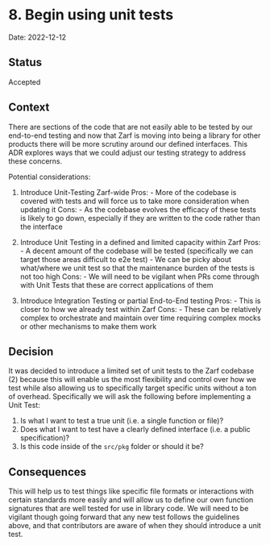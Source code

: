 # 8. Begin using unit tests

Date: 2022-12-12

## Status

Accepted

## Context

There are sections of the code that are not easily able to be tested by our end-to-end testing and now that Zarf is moving into being a library for other products there will be more scrutiny around our defined interfaces.  This ADR explores ways that we could adjust our testing strategy to address these concerns.

Potential considerations:

1. Introduce Unit-Testing Zarf-wide
    Pros:
        - More of the codebase is covered with tests and will force us to take more consideration when updating it
    Cons:
        - As the codebase evolves the efficacy of these tests is likely to go down, especially if they are written to the code rather than the interface

2. Introduce Unit Testing in a defined and limited capacity within Zarf
    Pros:
        - A decent amount of the codebase will be tested (specifically we can target those areas difficult to e2e test)
        - We can be picky about what/where we unit test so that the maintenance burden of the tests is not too high
    Cons:
        - We will need to be vigilant when PRs come through with Unit Tests that these are correct applications of them

3. Introduce Integration Testing or partial End-to-End testing
    Pros:
        - This is closer to how we already test within Zarf
    Cons:
        - These can be relatively complex to orchestrate and maintain over time requiring complex mocks or other mechanisms to make them work

## Decision

It was decided to introduce a limited set of unit tests to the Zarf codebase (2) because this will enable us the most flexibility and control over how we test while also allowing us to specifically target specific units without a ton of overhead.  Specifically we will ask the following before implementing a Unit Test:

1. Is what I want to test a true unit (i.e. a single function or file)?
2. Does what I want to test have a clearly defined interface (i.e. a public specification)?
3. Is this code inside of the `src/pkg` folder or should it be?

## Consequences

This will help us to test things like specific file formats or interactions with certain standards more easily and will allow us to define our own function signatures that are well tested for use in library code.  We will need to be vigilant though going forward that any new test follows the guidelines above, and that contributors are aware of when they should introduce a unit test.
